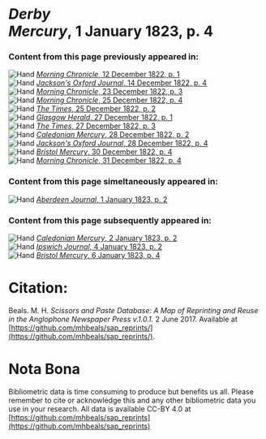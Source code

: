 # *Derby Mercury*, 1 January 1823, p. 4  
  
### Content from this page previously appeared in:  
![Hand](http://scissorsandpaste.net/wp-content/uploads/2017/06/smallhandpointer.png) [*Morning Chronicle*, 12 December 1822, p. 1](https://mhbeals.github.io/sap_html/Morning-Chronicle/Morning-Chronicle-12-December-1822-p-1)  
![Hand](http://scissorsandpaste.net/wp-content/uploads/2017/06/smallhandpointer.png) [*Jackson's Oxford Journal*, 14 December 1822, p. 4](https://mhbeals.github.io/sap_html/Jackson's-Oxford-Journal/Jackson's-Oxford-Journal-14-December-1822-p-4)  
![Hand](http://scissorsandpaste.net/wp-content/uploads/2017/06/smallhandpointer.png) [*Morning Chronicle*, 23 December 1822, p. 3](https://mhbeals.github.io/sap_html/Morning-Chronicle/Morning-Chronicle-23-December-1822-p-3)  
![Hand](http://scissorsandpaste.net/wp-content/uploads/2017/06/smallhandpointer.png) [*Morning Chronicle*, 25 December 1822, p. 4](https://mhbeals.github.io/sap_html/Morning-Chronicle/Morning-Chronicle-25-December-1822-p-4)  
![Hand](http://scissorsandpaste.net/wp-content/uploads/2017/06/smallhandpointer.png) [*The Times*, 25 December 1822, p. 2](https://mhbeals.github.io/sap_html/The-Times/The-Times-25-December-1822-p-2)  
![Hand](http://scissorsandpaste.net/wp-content/uploads/2017/06/smallhandpointer.png) [*Glasgow Herald*, 27 December 1822, p. 1](https://mhbeals.github.io/sap_html/Glasgow-Herald/Glasgow-Herald-27-December-1822-p-1)  
![Hand](http://scissorsandpaste.net/wp-content/uploads/2017/06/smallhandpointer.png) [*The Times*, 27 December 1822, p. 3](https://mhbeals.github.io/sap_html/The-Times/The-Times-27-December-1822-p-3)  
![Hand](http://scissorsandpaste.net/wp-content/uploads/2017/06/smallhandpointer.png) [*Caledonian Mercury*, 28 December 1822, p. 2](https://mhbeals.github.io/sap_html/Caledonian-Mercury/Caledonian-Mercury-28-December-1822-p-2)  
![Hand](http://scissorsandpaste.net/wp-content/uploads/2017/06/smallhandpointer.png) [*Jackson's Oxford Journal*, 28 December 1822, p. 4](https://mhbeals.github.io/sap_html/Jackson's-Oxford-Journal/Jackson's-Oxford-Journal-28-December-1822-p-4)  
![Hand](http://scissorsandpaste.net/wp-content/uploads/2017/06/smallhandpointer.png) [*Bristol Mercury*, 30 December 1822, p. 4](https://mhbeals.github.io/sap_html/Bristol-Mercury/Bristol-Mercury-30-December-1822-p-4)  
![Hand](http://scissorsandpaste.net/wp-content/uploads/2017/06/smallhandpointer.png) [*Morning Chronicle*, 31 December 1822, p. 4](https://mhbeals.github.io/sap_html/Morning-Chronicle/Morning-Chronicle-31-December-1822-p-4)  
  
### Content from this page simeltaneously appeared in:  
![Hand](http://scissorsandpaste.net/wp-content/uploads/2017/06/smallhandpointer.png) [*Aberdeen Journal*, 1 January 1823, p. 2](https://mhbeals.github.io/sap_html/Aberdeen-Journal/Aberdeen-Journal-1-January-1823-p-2)  
  
### Content from this page subsequently appeared in:  
![Hand](http://scissorsandpaste.net/wp-content/uploads/2017/06/smallhandpointer.png) [*Caledonian Mercury*, 2 January 1823, p. 2](https://mhbeals.github.io/sap_html/Caledonian-Mercury/Caledonian-Mercury-2-January-1823-p-2)  
![Hand](http://scissorsandpaste.net/wp-content/uploads/2017/06/smallhandpointer.png) [*Ipswich Journal*, 4 January 1823, p. 2](https://mhbeals.github.io/sap_html/Ipswich-Journal/Ipswich-Journal-4-January-1823-p-2)  
![Hand](http://scissorsandpaste.net/wp-content/uploads/2017/06/smallhandpointer.png) [*Bristol Mercury*, 6 January 1823, p. 4](https://mhbeals.github.io/sap_html/Bristol-Mercury/Bristol-Mercury-6-January-1823-p-4)  


# Citation: 

Beals. M. H. *Scissors and Paste Database: A Map of Reprinting and Reuse in the Anglophone Newspaper Press v.1.0.1.* 2 June 2017. Available at [https://github.com/mhbeals/sap_reprints/](https://github.com/mhbeals/sap_reprints/). 

# Nota Bona

Bibliometric data is time consuming to produce but benefits us all. Please remember to cite or acknowledge this and any other bibliometric data you use in your research. All data is available CC-BY 4.0 at [https://github.com/mhbeals/sap_reprints](https://github.com/mhbeals/sap_reprints)